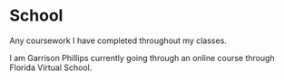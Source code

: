# School
Any coursework I have completed throughout my classes. 

I am Garrison Phillips currently going through an online course through Florida Virtual School.
